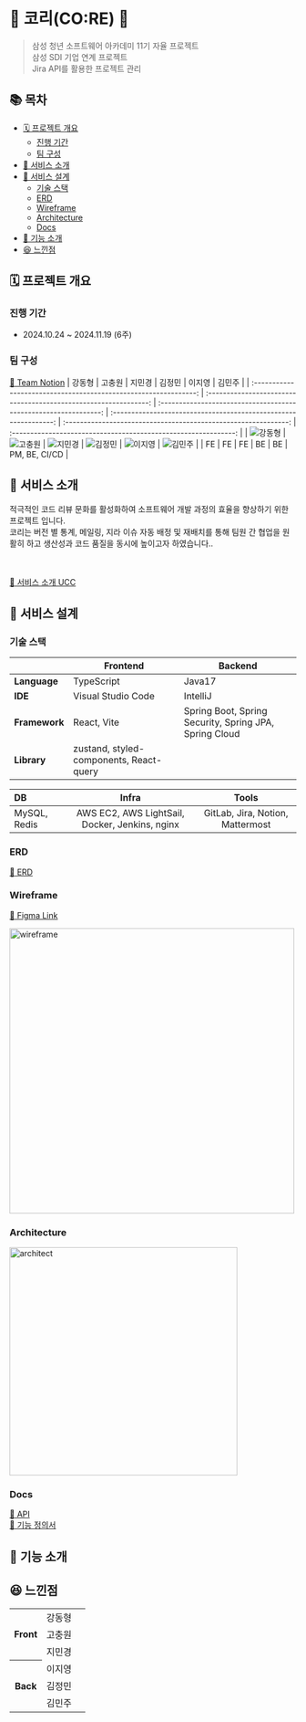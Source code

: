 # 💙 코리(CO:RE) 💙

> 삼성 청년 소프트웨어 아카데미 11기 자율 프로젝트  
> 삼성 SDI 기업 연계 프로젝트  
> Jira API를 활용한 프로젝트 관리

## 📚 목차

- [🗓️ 프로젝트 개요](#️-프로젝트-개요)
  - [진행 기간](#진행-기간)
  - [팀 구성](#팀-구성)
- [📢 서비스 소개](#-서비스-소개)
- [🥳 서비스 설계](#-서비스-설계)
  - [기술 스택](#기술-스택)
  - [ERD](#erd)
  - [Wireframe](#wireframe)
  - [Architecture](#architecture)
  - [Docs](#docs)
- [🤗 기능 소개](#-기능-소개)
- [😆 느낀점](#-느낀점)

## 🗓️ 프로젝트 개요

### 진행 기간

- 2024.10.24 ~ 2024.11.19 (6주)

### 팀 구성

[📎 Team Notion](https://ineedalotofmoney.notion.site/SDI-11db8335ace6801dad00d1ecc27f3f4b?pvs=4)
| 강동형 | 고충원 | 지민경 | 김정민 | 이지영 | 김민주 |
| :--------------------------------------------------------------: | :--------------------------------------------------------------: | :--------------------------------------------------------------: | :--------------------------------------------------------------: | :-------------------------------------------------------------: | :-------------------------------------------------------------: |
| ![강동형](https://avatars.githubusercontent.com/u/156388917?v=4) | ![고충원](https://avatars.githubusercontent.com/u/156388848?v=4) | ![지민경](https://avatars.githubusercontent.com/u/101303331?v=4) | ![김정민](https://avatars.githubusercontent.com/u/101504594?v=4) | ![이지영](https://avatars.githubusercontent.com/u/46306166?v=4) | ![김민주](https://avatars.githubusercontent.com/u/69795199?v=4) |
| FE | FE | FE | BE | BE | PM, BE, CI/CD |

## 📢 서비스 소개

적극적인 코드 리뷰 문화를 활성화하여 소프트웨어 개발 과정의 효율을 향상하기 위한 프로젝트 입니다.  
코리는 버전 별 통계, 메일링, 지라 이슈 자동 배정 및 재배치를 통해 팀원 간 협업을 원활히 하고 생산성과 코드 품질을 동시에 높이고자 하였습니다..

<br/><br/>
[📎 서비스 소개 UCC](https://youtu.be/1RaLnhX0iDk)

## 🥳 서비스 설계

### 기술 스택

|               | Frontend                                | Backend                                                |
| ------------- | --------------------------------------- | ------------------------------------------------------ |
| **Language**  | TypeScript                              | Java17                                                 |
| **IDE**       | Visual Studio Code                      | IntelliJ                                               |
| **Framework** | React, Vite                             | Spring Boot, Spring Security, Spring JPA, Spring Cloud |
| **Library**   | zustand, styled-components, React-query |                                                        |

| DB           |                     Infra                      |              Tools               |
| :----------- | :--------------------------------------------: | :------------------------------: |
| MySQL, Redis | AWS EC2, AWS LightSail, Docker, Jenkins, nginx | GitLab, Jira, Notion, Mattermost |

### ERD

[📎 ERD](https://www.erdcloud.com/d/aHjCRhFZ8NccGZaJA)

### Wireframe

[📎 Figma Link](https://www.figma.com/design/lpn5wan6lxWHXhsDLMy0c3/Project?node-id=1-2&t=sUOfVKpMumma8e8d-1)

<img src="https://img1.daumcdn.net/thumb/R1280x0/?scode=mtistory2&fname=https%3A%2F%2Fblog.kakaocdn.net%2Fdn%2FPoWsy%2FbtsKLuby6Hm%2Fhn2oPilqtl3ot8jZw0V3P1%2Fimg.png" height="500px" alt="wireframe"/>

### Architecture

<img src="https://img1.daumcdn.net/thumb/R1280x0/?scode=mtistory2&fname=https%3A%2F%2Fblog.kakaocdn.net%2Fdn%2FtJz5L%2FbtsKMoByI55%2FPtpE2rgsQ7SvaWyysMLyqk%2Fimg.png" height="400px" alt="architect"/>

### Docs

[📎 API](https://ineedalotofmoney.notion.site/API-11db8335ace68122bc35fa791e2dd9eb?pvs=4)  
[📎 기능 정의서](https://ineedalotofmoney.notion.site/4a578c5e0fed44d2ab5beb99c315974d?pvs=4)

## 🤗 기능 소개

<!-- TODO: 기능 소개 작성 -->

## 😆 느낀점

<table>
  <tr>
    <th rowspan="3">Front</th>
    <td>강동형</td>
    <td>
    <!-- TODO: 강동형 느낀점 -->
    </td>
  </tr>
  <tr>
    <td>고충원</td>
    <td>
    <!-- TODO: 고충원 느낀점 -->
    </td>
  </tr>
    <tr>
    <td>
     지민경
    </td>
    <td>
    <!-- TODO: 지민경 느낀점 -->
    </td>
  </tr>

  <tr>
    <th rowspan="3">Back</th>
    <td>이지영</td>
    <td>
    <!-- TODO: 이지영 느낀점 -->
    </td>

  </tr>
  <tr>
    <td>김정민</td>
    <td>
    <!-- TODO: 김정민 느낀점 -->
    </td>
  </tr>

  <tr>
    <td>김민주</td>
    <td>
     <!-- TODO: 김민주 느낀점 -->
    </td>
  </tr>
</table>
